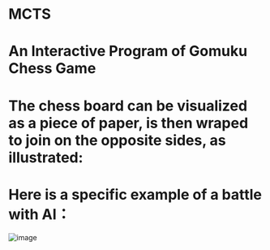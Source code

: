 # MCTS
# An Interactive Program of Gomuku Chess Game
# The chess board can be visualized as a piece of paper, is then wraped to join on the opposite sides, as illustrated:

# Here is a specific example of a battle with AI：
![image](https://github.com/JaydenGuo318/MCTS/assets/144078351/a0a729b0-c6b9-464d-986a-186436355bfd)
